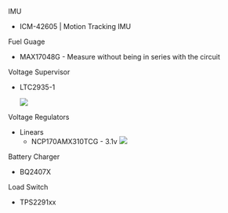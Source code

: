 IMU

- ICM-42605 | Motion Tracking IMU

Fuel Guage

- MAX17048G    -  Measure without being in series with the circuit

Voltage Supervisor

- LTC2935-1
  
  ![](C:\Users\hamed\AppData\Roaming\marktext\images\2021-05-13-15-25-18-image.png)

Voltage Regulators

- Linears
  - NCP170AMX310TCG - 3.1v
    ![](C:\Users\hamed\AppData\Roaming\marktext\images\2021-05-13-15-26-19-image.png)

Battery Charger

- BQ2407X





Load Switch



- TPS2291xx
